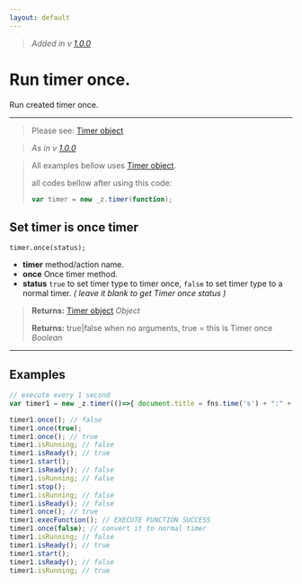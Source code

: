 ```yaml
---
layout: default
---
```

> _Added in v [1.0.0](https://github.com/hlaCk/UnderZ/tree/clean1.0.0)_
# Run timer once.
Run created timer once.

***

> Please see: [Timer object](https://github.com/hlaCk/UnderZ/wiki/.timer()#timer-object)

> _As in v [1.0.0](https://github.com/hlaCk/UnderZ/tree/clean1.0.0)_

> All examples bellow uses [Timer object](https://github.com/hlaCk/UnderZ/wiki/.timer()#timer-object).
> 
> all codes bellow after using this code:
> ```js
> var timer = new _z.timer(function);
> ```

## Set timer is once timer
`timer.once(status);`

* **timer** method/action name.
* **once** Once timer method.
* **status** `true` to set timer type to timer once, `false` to set timer type to a normal timer. _( leave it blank to get Timer once status )_

> **Returns:** [Timer object](https://github.com/hlaCk/UnderZ/wiki/.timer()#timer-object) _Object_
> 
> **Returns:** true|false when no arguments, true = this is Timer once _Boolean_


***

## Examples
```js
// execute every 1 second
var timer1 = new _z.timer(()=>{ document.title = fns.time('s') + ":" + fns.time('m'); }, 1000);

timer1.once(); // false
timer1.once(true);
timer1.once(); // true
timer1.isRunning; // false
timer1.isReady(); // true
timer1.start();
timer1.isReady(); // false
timer1.isRunning; // false
timer1.stop();
timer1.isRunning; // false
timer1.isReady(); // false
timer1.once(); // true
timer1.execFunction(); // EXECUTE FUNCTION SUCCESS
timer1.once(false); // convert it to normal timer
timer1.isRunning; // false
timer1.isReady(); // true
timer1.start();
timer1.isReady(); // false
timer1.isRunning; // true
```
